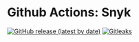 # Github Actions: Snyk

[![GitHub release (latest by date)](https://img.shields.io/github/v/release/eeveebank/github-actions-snyk)](https://github.com/eeveebank/github-actions-snyk/releases)
[![Gitleaks](https://github.com/eeveebank/github-actions-snyk/actions/workflows/gitleaks.yml/badge.svg)](https://github.com/eeveebank/github-actions-snyk/actions/workflows/gitleaks.yml)

